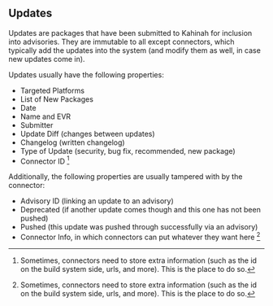 ## Updates

Updates are packages that have been submitted to Kahinah for inclusion into
advisories. They are immutable to all except connectors, which typically add the
updates into the system (and modify them as well, in case new updates come in).

Updates usually have the following properties:

* Targeted Platforms
* List of New Packages
* Date
* Name and EVR
* Submitter
* Update Diff (changes between updates)
* Changelog (written changelog)
* Type of Update (security, bug fix, recommended, new package)
* Connector ID [^connector]

Additionally, the following properties are usually tampered with by the
connector:

* Advisory ID (linking an update to an advisory)
* Deprecated (if another update comes though and this one has not been pushed)
* Pushed (this update was pushed through successfully via an advisory)
* Connector Info, in which connectors can put whatever they want here
[^connector]

[^connector]: Sometimes, connectors need to store extra information (such as
the id on the build system side, urls, and more). This is the place to do so.
